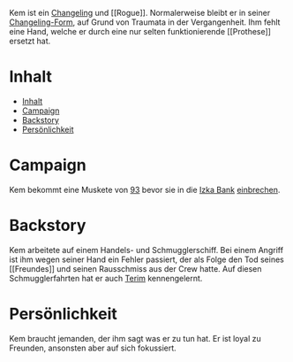 Kem ist ein [Changeling](../Creatures/Changeling.md) und [[Rogue]]. Normalerweise bleibt er in seiner [Changeling-Form](../Creatures/Changeling.md), auf Grund von Traumata in der Vergangenheit. Ihm fehlt eine Hand, welche er durch eine nur selten funktionierende [[Prothese]] ersetzt hat.
# Inhalt
- [Inhalt](./Kem.md#Inhalt)
- [Campaign](Kem.md#Campaign)
- [Backstory](./Kem.md#Backstory)
- [Persönlichkeit](./Kem.md#Persönlichkeit)
# Campaign
Kem bekommt eine Muskete von [93](../NPCs/93%20-%20Eule.md) bevor sie in die [Izka Bank](../Locations/Izka%20Bank.md) [einbrechen](../Sessions/005%20Gebrochen%20und%20Geborgen.md).

# Backstory
Kem arbeitete auf einem Handels- und Schmugglerschiff. Bei einem Angriff ist ihm wegen seiner Hand ein Fehler passiert, der als Folge den Tod seines [[Freundes]] und seinen Rausschmiss aus der Crew hatte. Auf diesen Schmugglerfahrten hat er auch [Terim](../NPCs/Terim.md) kennengelernt.
# Persönlichkeit
Kem braucht jemanden, der ihm sagt was er zu tun hat. 
Er ist loyal zu Freunden, ansonsten aber auf sich fokussiert.